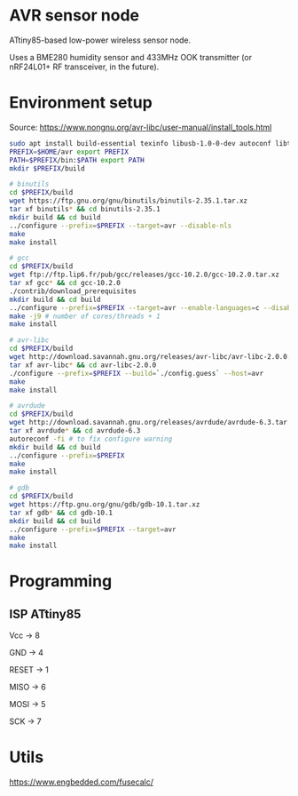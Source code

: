 # AVR sensor node

ATtiny85-based low-power wireless sensor node.

Uses a BME280 humidity sensor and 433MHz OOK transmitter (or nRF24L01+ RF transceiver, in the future).

# Environment setup
Source: https://www.nongnu.org/avr-libc/user-manual/install_tools.html

```bash
sudo apt install build-essential texinfo libusb-1.0-0-dev autoconf libtool bison flex # tested on Ubuntu 20.04 and 20.10
PREFIX=$HOME/avr export PREFIX
PATH=$PREFIX/bin:$PATH export PATH
mkdir $PREFIX/build

# binutils
cd $PREFIX/build
wget https://ftp.gnu.org/gnu/binutils/binutils-2.35.1.tar.xz
tar xf binutils* && cd binutils-2.35.1
mkdir build && cd build
../configure --prefix=$PREFIX --target=avr --disable-nls
make
make install

# gcc
cd $PREFIX/build
wget ftp://ftp.lip6.fr/pub/gcc/releases/gcc-10.2.0/gcc-10.2.0.tar.xz
tar xf gcc* && cd gcc-10.2.0
./contrib/download_prerequisites
mkdir build && cd build
../configure --prefix=$PREFIX --target=avr --enable-languages=c --disable-nls --disable-libssp --with-dwarf2
make -j9 # number of cores/threads + 1
make install

# avr-libc
cd $PREFIX/build
wget http://download.savannah.gnu.org/releases/avr-libc/avr-libc-2.0.0.tar.bz2
tar xf avr-libc* && cd avr-libc-2.0.0
./configure --prefix=$PREFIX --build=`./config.guess` --host=avr
make
make install

# avrdude
cd $PREFIX/build
wget http://download.savannah.gnu.org/releases/avrdude/avrdude-6.3.tar.gz
tar xf avrdude* && cd avrdude-6.3
autoreconf -fi # to fix configure warning
mkdir build && cd build
../configure --prefix=$PREFIX
make
make install

# gdb
cd $PREFIX/build
wget https://ftp.gnu.org/gnu/gdb/gdb-10.1.tar.xz
tar xf gdb* && cd gdb-10.1
mkdir build && cd build
../configure --prefix=$PREFIX --target=avr
make
make install
```

# Programming

## ISP ATtiny85
Vcc -> 8

GND -> 4

RESET -> 1

MISO -> 6

MOSI -> 5

SCK -> 7

# Utils
https://www.engbedded.com/fusecalc/
